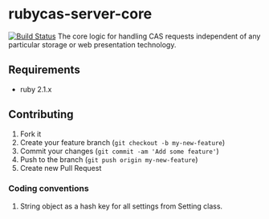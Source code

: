 rubycas-server-core
===================
[![Build Status](https://travis-ci.org/rubycas/rubycas-server-core.png)](https://travis-ci.org/rubycas/rubycas-server-core)
The core logic for handling CAS requests independent of any particular storage or web presentation technology.


## Requirements

* ruby 2.1.x

## Contributing

1. Fork it
2. Create your feature branch (`git checkout -b my-new-feature`)
3. Commit your changes (`git commit -am 'Add some feature'`)
4. Push to the branch (`git push origin my-new-feature`)
5. Create new Pull Request

### Coding conventions

1. String object as a hash key for all settings from Setting class.
